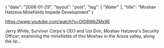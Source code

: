 {
   "date": "2008-01-29",
   "layout": "post",
   "tag": [
      "Water"
   ],
   "title": "Moshav Hatzeva Minefields Impede Development"
}

https://www.youtube.com/watch?v=Ot08Wb2Mx9E  

Jerry White, Survivor Corps's CEO and Uzi Dvir, Moshav Hatzeva's Security Officer, examining the minefields of this Moshav in the Arava valley, along the Isr...